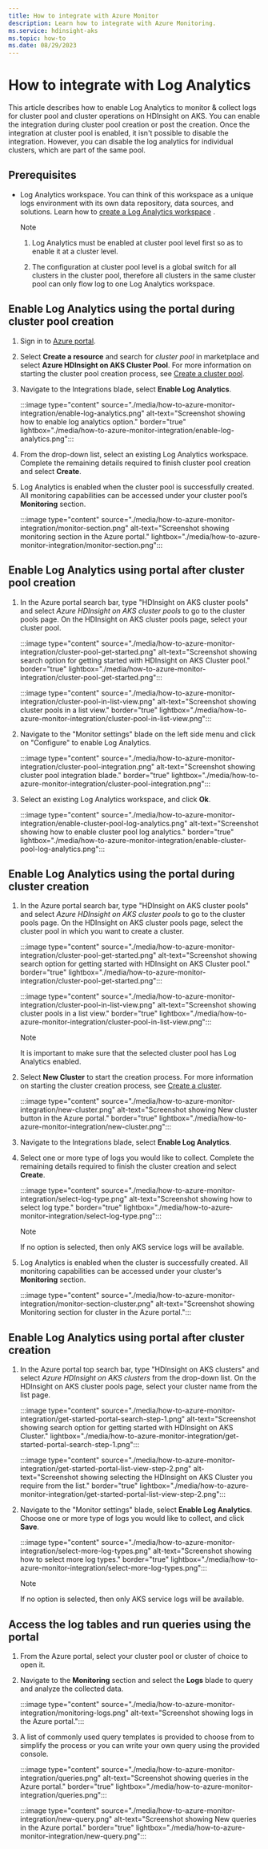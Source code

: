 ```yaml
---
title: How to integrate with Azure Monitor
description: Learn how to integrate with Azure Monitoring.
ms.service: hdinsight-aks
ms.topic: how-to
ms.date: 08/29/2023
---
```


# How to integrate with Log Analytics

This article describes how to enable Log Analytics to monitor & collect logs for cluster pool and cluster operations on HDInsight on AKS. You can enable the integration during cluster pool creation or post the creation.
Once the integration at cluster pool is enabled, it isn't possible to disable the integration. However, you can disable the log analytics for individual clusters, which are part of the same pool.

## Prerequisites

* Log Analytics workspace. You can think of this workspace as a unique logs environment with its own data repository, data sources, and solutions. Learn how to [create a Log Analytics workspace](/azure/azure-monitor/logs/quick-create-workspace?tabs=azure-portal) .

  > [!NOTE]
  > 1. Log Analytics must be enabled at cluster pool level first so as to enable it at a cluster level.
  > 
  > 2. The configuration at cluster pool level is a global switch for all clusters in the cluster pool, therefore all clusters in the same cluster pool can only flow log to one Log Analytics workspace.

## Enable Log Analytics using the portal during cluster pool creation

1. Sign in to [Azure portal](https://portal.azure.com).
  
1. Select **Create a resource** and search for *cluster pool* in marketplace and select **Azure HDInsight on AKS Cluster Pool**. For more information on starting the cluster pool creation process, see [Create a cluster pool](quickstart-create-cluster.md#create-a-cluster-pool).
  
1. Navigate to the Integrations blade, select **Enable Log Analytics**.

   :::image type="content" source="./media/how-to-azure-monitor-integration/enable-log-analytics.png" alt-text="Screenshot showing how to enable log analytics option." border="true" lightbox="./media/how-to-azure-monitor-integration/enable-log-analytics.png":::
    
1. From the drop-down list, select an existing Log Analytics workspace. Complete the remaining details required to finish cluster pool creation and select **Create**.
     
1. Log Analytics is enabled when the cluster pool is successfully created. All monitoring capabilities can be accessed under your cluster pool’s **Monitoring** section.
  
   :::image type="content" source="./media/how-to-azure-monitor-integration/monitor-section.png" alt-text="Screenshot showing monitoring section in the Azure portal." lightbox="./media/how-to-azure-monitor-integration/monitor-section.png":::

## Enable Log Analytics using portal after cluster pool creation

1. In the Azure portal search bar, type "HDInsight on AKS cluster pools" and select *Azure HDInsight on AKS cluster pools* to go to the cluster pools page. On the HDInsight on AKS cluster pools page, select your cluster pool.

   :::image type="content" source="./media/how-to-azure-monitor-integration/cluster-pool-get-started.png" alt-text="Screenshot showing search option for getting started with HDInsight on AKS Cluster pool." border="true" lightbox="./media/how-to-azure-monitor-integration/cluster-pool-get-started.png":::

   :::image type="content" source="./media/how-to-azure-monitor-integration/cluster-pool-in-list-view.png" alt-text="Screenshot showing cluster pools in a list view." border="true" lightbox="./media/how-to-azure-monitor-integration/cluster-pool-in-list-view.png":::

1. Navigate to the "Monitor settings" blade on the left side menu and click on "Configure" to enable Log Analytics.
  
   :::image type="content" source="./media/how-to-azure-monitor-integration/cluster-pool-integration.png" alt-text="Screenshot showing cluster pool integration blade." border="true" lightbox="./media/how-to-azure-monitor-integration/cluster-pool-integration.png":::

1.	Select an existing Log Analytics workspace, and click **Ok**.

  	:::image type="content" source="./media/how-to-azure-monitor-integration/enable-cluster-pool-log-analytics.png" alt-text="Screenshot showing how to enable cluster pool log analytics." border="true" lightbox="./media/how-to-azure-monitor-integration/enable-cluster-pool-log-analytics.png":::
  	
## Enable Log Analytics using the portal during cluster creation

1. In the Azure portal search bar, type "HDInsight on AKS cluster pools" and select *Azure HDInsight on AKS cluster pools* to go to the cluster pools page. On the HDInsight on AKS cluster pools page, select the cluster pool in which you want to create a cluster.
  
   :::image type="content" source="./media/how-to-azure-monitor-integration/cluster-pool-get-started.png" alt-text="Screenshot showing search option for getting started with HDInsight on AKS Cluster pool." border="true" lightbox="./media/how-to-azure-monitor-integration/cluster-pool-get-started.png":::

   :::image type="content" source="./media/how-to-azure-monitor-integration/cluster-pool-in-list-view.png" alt-text="Screenshot showing cluster pools in a list view." border="true" lightbox="./media/how-to-azure-monitor-integration/cluster-pool-in-list-view.png":::

   > [!NOTE]
   > It is important to make sure that the selected cluster pool has Log Analytics enabled.

1. Select **New Cluster** to start the creation process. For more information on starting the cluster creation process, see [Create a cluster](./quickstart-create-cluster.md).

    :::image type="content" source="./media/how-to-azure-monitor-integration/new-cluster.png" alt-text="Screenshot showing New cluster button in the Azure portal." border="true" lightbox="./media/how-to-azure-monitor-integration/new-cluster.png":::

1. Navigate to the Integrations blade, select **Enable Log Analytics**.

1. Select one or more type of logs you would like to collect. Complete the remaining details required to finish the cluster creation and select **Create**.

   :::image type="content" source="./media/how-to-azure-monitor-integration/select-log-type.png" alt-text="Screenshot showing how to select log type." border="true" lightbox="./media/how-to-azure-monitor-integration/select-log-type.png":::
   
   > [!NOTE]
   > If no option is selected, then only AKS service logs will be available.

2. Log Analytics is enabled when the cluster is successfully created. All monitoring capabilities can be accessed under your cluster's **Monitoring** section.
  
   :::image type="content" source="./media/how-to-azure-monitor-integration/monitor-section-cluster.png" alt-text="Screenshot showing Monitoring section for cluster in the Azure portal.":::	

## Enable Log Analytics using portal after cluster creation

1. In the Azure portal top search bar, type "HDInsight on AKS clusters" and select *Azure HDInsight on AKS clusters* from the drop-down list. On the HDInsight on AKS cluster pools page, select your cluster name from the list page.
   
   :::image type="content" source="./media/how-to-azure-monitor-integration/get-started-portal-search-step-1.png" alt-text="Screenshot showing search option for getting started with HDInsight on AKS Cluster." lightbox="./media/how-to-azure-monitor-integration/get-started-portal-search-step-1.png":::

   :::image type="content" source="./media/how-to-azure-monitor-integration/get-started-portal-list-view-step-2.png" alt-text="Screenshot showing selecting the HDInsight on AKS Cluster you require from the list." border="true" lightbox="./media/how-to-azure-monitor-integration/get-started-portal-list-view-step-2.png":::

1. Navigate to the "Monitor settings" blade, select **Enable Log Analytics**. Choose one or more type of logs you would like to collect, and click **Save**.
  
   :::image type="content" source="./media/how-to-azure-monitor-integration/select-more-log-types.png" alt-text="Screenshot showing how to select more log types." border="true" lightbox="./media/how-to-azure-monitor-integration/select-more-log-types.png":::
  
   > [!NOTE]
   > If no option is selected, then only AKS service logs will be available.

## Access the log tables and run queries using the portal 

1.	From the Azure portal, select your cluster pool or cluster of choice to open it.

1.	Navigate to the **Monitoring** section and select the **Logs** blade to query and analyze the collected data.

    :::image type="content" source="./media/how-to-azure-monitor-integration/monitoring-logs.png" alt-text="Screenshot showing logs in the Azure portal.":::

1.	A list of commonly used query templates is provided to choose from to simplify the process or you can write your own query using the provided console. 

    :::image type="content" source="./media/how-to-azure-monitor-integration/queries.png" alt-text="Screenshot showing queries in the Azure portal." border="true" lightbox="./media/how-to-azure-monitor-integration/queries.png":::

    :::image type="content" source="./media/how-to-azure-monitor-integration/new-query.png" alt-text="Screenshot showing New queries in the Azure portal." border="true" lightbox="./media/how-to-azure-monitor-integration/new-query.png":::
  	
